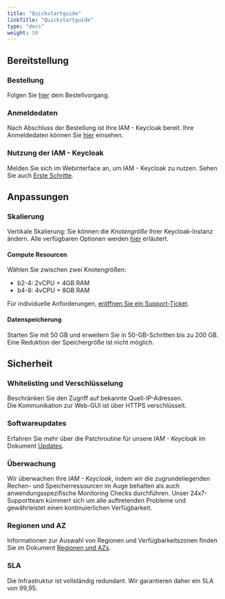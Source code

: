 ```yaml
---
title: "Quickstartguide"
linkTitle: "Quickstartguide"
type: "docs"
weight: 30
---
```


## Bereitstellung

### Bestellung

Folgen Sie  [hier](../../tutorials/ordering/) dem Bestellvorgang.

### Anmeldedaten

Nach Abschluss der Bestellung ist Ihre IAM - Keycloak bereit. Ihre Anmeldedaten können Sie [hier](../../tutorials/retrieve_login_credentials/) einsehen.

### Nutzung der IAM - Keycloak

Melden Sie sich im Webinterface an, um IAM - Keycloak zu nutzen. Sehen Sie auch [Erste Schritte](../../tutorials/first_steps/#an-der-iam---keycloak-webui-anmelden).

## Anpassungen

### Skalierung

Vertikale Skalierung: Sie können die *Knotengröße* Ihrer Keycloak-Instanz ändern. Alle verfügbaren Optionen werden [hier](../../documentation/nodesize/) erläutert.

#### Compute Resourcen

Wählen Sie zwischen zwei Knotengrößen:

- b2-4: 2vCPU + 4GB RAM
- b4-8: 4vCPU + 8GB RAM

Für individuelle Anforderungen, [eröffnen Sie ein Support-Ticket](https://customerservice.plusserver.com/support/ticket-create).

#### Datenspeicherung

Starten Sie mit 50 GB und erweitern Sie in 50-GB-Schritten bis zu 200 GB. Eine Reduktion der Speichergröße ist nicht möglich.

## Sicherheit

### Whitelisting und Verschlüsselung

Beschränken Sie den Zugriff auf bekannte Quell-IP-Adressen. <br/>
Die Kommunikation zur Web-GUI ist über HTTPS verschlüsselt.

### Softwareupdates

Erfahren Sie mehr über die Patchroutine für unsere *IAM - Keycloak* im Dokument [Updates](../../documentation/update/).

### Überwachung

Wir überwachen Ihre *IAM - Keycloak*, indem wir die zugrundeliegenden Rechen- und Speicherressourcen im Auge behalten als auch anwendungsspezifische Monitoring Checks durchführen. Unser 24x7-Supportteam kümmert sich um alle auftretenden Probleme und gewährleistet einen kontinuierlichen Verfügbarkeit.

### Regionen und AZ

Informationen zur Auswahl von Regionen und Verfügbarkeitszonen finden Sie im Dokument [Regionen und AZs](../../../general/plusserver-region-az/).

### SLA

Die Infrastruktur ist vollständig redundant. Wir garantieren daher ein SLA von 99,95.

